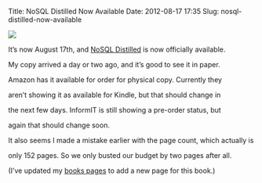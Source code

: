 Title: NoSQL Distilled Now Available
Date: 2012-08-17 17:35
Slug: nosql-distilled-now-available

<div class="img floating">

[![](http://martinfowler.com/nosql.jpg)](http://martinfowler.com/snips/201208171335.html)

</div>

It’s now August 17th, and [NoSQL
Distilled](http://martinfowler.com/books/nosql.html) is now officially
available.

My copy arrived a day or two ago, and it’s good to see it in paper.

Amazon has it available for order for physical copy. Currently they

aren’t showing it as available for Kindle, but that should change in

the next few days. InformIT is still showing a pre-order status, but

again that should change soon.

</p>

It also seems I made a mistake earlier with the page count, which
actually is

only 152 pages. So we only busted our budget by two pages after all.

</p>

(I’ve updated my [books pages](http://martinfowler.com/books) to add a
new page for this book.)

</p>

